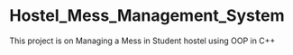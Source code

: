 # Hostel_Mess_Management_System
This project is on Managing a Mess in Student hostel using OOP in C++
